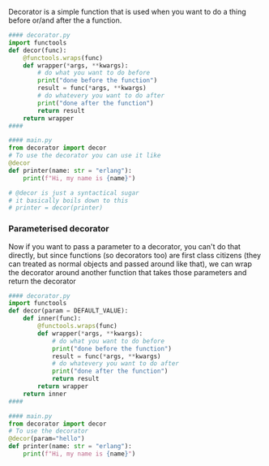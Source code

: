 Decorator is a simple function that is used when you want to do a thing before or/and after the a function.

```python
#### decorator.py 
import functools
def decor(func):
	@functools.wraps(func)
	def wrapper(*args, **kwargs):
		# do what you want to do before
		print("done before the function")
		result = func(*args, **kwargs)
		# do whatevery you want to do after
		print("done after the function")
		return result
	return wrapper
####

#### main.py
from decorator import decor
# To use the decorator you can use it like
@decor
def printer(name: str = "erlang"):
	print(f"Hi, my name is {name}")

# @decor is just a syntactical sugar
# it basically boils down to this
# printer = decor(printer)
```

### Parameterised decorator 
Now if you want to pass a parameter to a decorator, you can't do that directly, but since functions (so decorators too) are first class citizens (they can treated as normal objects and passed around like that), we can wrap the decorator around another function that takes those parameters and return the decorator
```python
#### decorator.py 
import functools
def decor(param = DEFAULT_VALUE):
	def inner(func):
		@functools.wraps(func)
		def wrapper(*args, **kwargs):
			# do what you want to do before
			print("done before the function")
			result = func(*args, **kwargs)
			# do whatevery you want to do after
			print("done after the function")
			return result
		return wrapper
	return inner
####

#### main.py
from decorator import decor
# To use the decorator
@decor(param="hello")
def printer(name: str = "erlang"):
	print(f"Hi, my name is {name}")
```